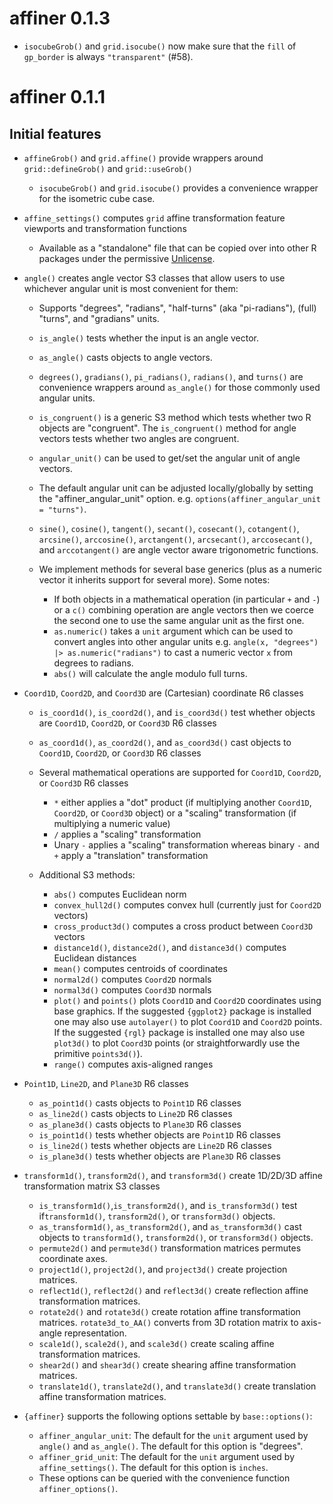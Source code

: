 affiner 0.1.3
=============

* `isocubeGrob()` and `grid.isocube()` now make sure that the `fill` of `gp_border` is
  always `"transparent"` (#58).

affiner 0.1.1
=============

Initial features
----------------

* `affineGrob()` and `grid.affine()` provide wrappers around `grid::defineGrob()` and `grid::useGrob()`

  + `isocubeGrob()` and `grid.isocube()` provides a convenience wrapper for the isometric cube case.

* `affine_settings()` computes `grid` affine transformation feature viewports and transformation functions

  + Available as a "standalone" file that can be copied
    over into other R packages under the permissive [Unlicense](https://unlicense.org/).

* `angle()` creates angle vector S3 classes that allow users to use whichever angular unit is most convenient for them:

  + Supports "degrees", "radians", "half-turns" (aka "pi-radians"), (full) "turns", and "gradians" units.
  + `is_angle()` tests whether the input is an angle vector.
  + `as_angle()` casts objects to angle vectors.
  + `degrees()`, `gradians()`, `pi_radians()`, `radians()`, and `turns()` are convenience wrappers around
    `as_angle()` for those commonly used angular units.
  + `is_congruent()` is a generic S3 method which tests whether two R objects are "congruent".
    The `is_congruent()` method for angle vectors tests whether two angles are congruent.
  + `angular_unit()` can be used to get/set the angular unit of angle vectors.
  + The default angular unit can be adjusted locally/globally by setting the "affiner\_angular\_unit" option.
    e.g. `options(affiner_angular_unit = "turns")`.
  + `sine()`, `cosine()`, `tangent()`, `secant()`, `cosecant()`, `cotangent()`,
    `arcsine()`, `arccosine()`, `arctangent()`, `arcsecant()`, `arccosecant()`, and `arccotangent()`
    are angle vector aware trigonometric functions.
  + We implement methods for several base generics (plus as a numeric vector it inherits support for several more).
    Some notes:

    - If both objects in a mathematical operation (in particular `+` and `-`) or a `c()` combining operation
      are angle vectors then we coerce the second one to use the same angular unit as the first one.
    - `as.numeric()` takes a `unit` argument which can be used to convert angles into other angular units
      e.g. `angle(x, "degrees") |> as.numeric("radians")` to cast a numeric vector `x` from degrees to radians.
    - `abs()` will calculate the angle modulo full turns.

* `Coord1D`, `Coord2D`, and `Coord3D` are (Cartesian) coordinate R6 classes

  + `is_coord1d()`, `is_coord2d()`, and `is_coord3d()` test whether objects are `Coord1D`, `Coord2D`, or `Coord3D` R6 classes
  + `as_coord1d()`, `as_coord2d()`, and `as_coord3d()` cast objects to `Coord1D`, `Coord2D`, or `Coord3D` R6 classes
  + Several mathematical operations are supported for `Coord1D`, `Coord2D`, or `Coord3D` R6 classes

    + `*` either applies a "dot" product (if multiplying another `Coord1D`, `Coord2D`, or `Coord3D` object)
          or a "scaling" transformation (if multiplying a numeric value)
    + `/` applies a "scaling" transformation
    + Unary `-` applies a "scaling" transformation whereas 
      binary `-` and `+` apply a "translation" transformation

  + Additional S3 methods:

    - `abs()` computes Euclidean norm
    - `convex_hull2d()` computes convex hull (currently just for `Coord2D` vectors)
    - `cross_product3d()` computes a cross product between `Coord3D` vectors
    - `distance1d()`, `distance2d()`, and `distance3d()` computes Euclidean distances
    - `mean()` computes centroids of coordinates
    - `normal2d()` computes `Coord2D` normals
    - `normal3d()` computes `Coord3D` normals
    - `plot()` and `points()` plots `Coord1D` and `Coord2D` coordinates using base graphics.
      If the suggested `{ggplot2}` package is installed one may also use `autolayer()`
      to plot `Coord1D` and `Coord2D` points.
      If the suggested `{rgl}` package is installed one may also use `plot3d()` to
      plot `Coord3D` points (or straightforwardly use the primitive `points3d()`).
    - `range()` computes axis-aligned ranges

* `Point1D`, `Line2D`, and `Plane3D` R6 classes

  + `as_point1d()` casts objects to `Point1D` R6 classes
  + `as_line2d()` casts objects to `Line2D` R6 classes
  + `as_plane3d()` casts objects to `Plane3D` R6 classes
  + `is_point1d()` tests whether objects are `Point1D` R6 classes
  + `is_line2d()` tests whether objects are `Line2D` R6 classes
  + `is_plane3d()` tests whether objects are `Plane3D` R6 classes

* `transform1d()`, `transform2d()`, and `transform3d()` create 1D/2D/3D affine transformation matrix S3 classes

  + `is_transform1d()`,`is_transform2d()`, and `is_transform3d()` test if`transform1d()`, `transform2d()`, or `transform3d()` objects.
  + `as_transform1d()`, `as_transform2d()`, and `as_transform3d()` cast objects to `transform1d()`, `transform2d()`, or `transform3d()` objects.
  + `permute2d()` and `permute3d()` transformation matrices permutes coordinate axes.
  + `project1d()`, `project2d()`, and `project3d()` create projection matrices.
  + `reflect1d()`, `reflect2d()` and `reflect3d()` create reflection affine transformation matrices.
  + `rotate2d()` and `rotate3d()` create rotation affine transformation matrices.
    `rotate3d_to_AA()` converts from 3D rotation matrix to axis-angle representation.
  + `scale1d()`, `scale2d()`, and `scale3d()` create scaling affine transformation matrices.
  + `shear2d()` and `shear3d()` create shearing affine transformation matrices.
  + `translate1d()`, `translate2d()`, and `translate3d()` create translation affine transformation matrices.

* `{affiner}` supports the following options settable by `base::options()`:

  + `affiner_angular_unit`: The default for the `unit` argument used by `angle()` and `as_angle()`.
    The default for this option is "degrees".
  + `affiner_grid_unit`: The default for the `unit` argument used by `affine_settings()`.
    The default for this option is `inches`.
  + These options can be queried with the convenience function `affiner_options()`.
